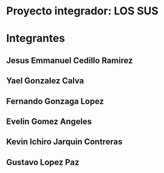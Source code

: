 # Proyecto integrador: LOS SUS

# Integrantes

## Jesus Emmanuel Cedillo Ramirez

## Yael Gonzalez Calva

## Fernando Gonzaga Lopez

## Evelin Gomez Angeles

## Kevin Ichiro Jarquin Contreras

## Gustavo Lopez Paz
